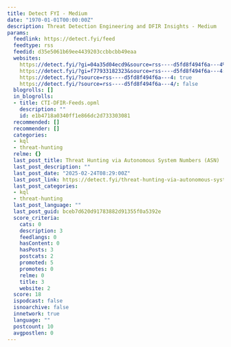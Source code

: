 ```yaml
---
title: Detect FYI - Medium
date: "1970-01-01T00:00:00Z"
description: Threat Detection Engineering and DFIR Insights - Medium
params:
  feedlink: https://detect.fyi/feed
  feedtype: rss
  feedid: d35e5061b69ee4439203ccbbcbb49eaa
  websites:
    https://detect.fyi/?gi=04a35d04ecd9&source=rss----d5fd8f494f6a---4%2F: false
    https://detect.fyi/?gi=f77933182323&source=rss----d5fd8f494f6a---4: false
    https://detect.fyi/?source=rss----d5fd8f494f6a---4: true
    https://detect.fyi/?source=rss----d5fd8f494f6a---4/: false
  blogrolls: []
  in_blogrolls:
  - title: CTI-DFIR-Feeds.opml
    description: ""
    id: e1b4718a0340ff1e866dc2d733303081
  recommended: []
  recommender: []
  categories:
  - kql
  - threat-hunting
  relme: {}
  last_post_title: Threat Hunting via Autonomous System Numbers (ASN)
  last_post_description: ""
  last_post_date: "2025-02-24T08:29:00Z"
  last_post_link: https://detect.fyi/threat-hunting-via-autonomous-system-numbers-asn-99e038df235a?source=rss----d5fd8f494f6a---4
  last_post_categories:
  - kql
  - threat-hunting
  last_post_language: ""
  last_post_guid: bceb7d620d91783882d91355f0a5392e
  score_criteria:
    cats: 0
    description: 3
    feedlangs: 0
    hasContent: 0
    hasPosts: 3
    postcats: 2
    promoted: 5
    promotes: 0
    relme: 0
    title: 3
    website: 2
  score: 18
  ispodcast: false
  isnoarchive: false
  innetwork: true
  language: ""
  postcount: 10
  avgpostlen: 0
---
```

